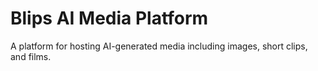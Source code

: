 # Blips AI Media Platform

A platform for hosting AI-generated media including images, short clips, and films.
